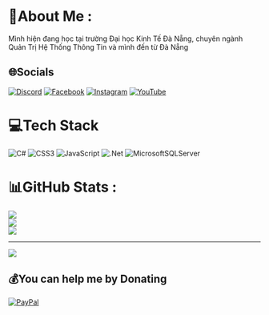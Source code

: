 # 💫About Me :
Mình hiện đang học tại trường Đại học Kinh Tế Đà Nẵng, chuyên ngành Quản Trị Hệ Thống Thông Tin và mình đến từ Đà Nẵng



## 🌐Socials
[![Discord](https://img.shields.io/badge/Discord-%237289DA.svg?logo=discord&logoColor=white)](htttps://discord.gg/5169) [![Facebook](https://img.shields.io/badge/Facebook-%231877F2.svg?logo=Facebook&logoColor=white)](https://facebook.com/NgBaTruongg) [![Instagram](https://img.shields.io/badge/Instagram-%23E4405F.svg?logo=Instagram&logoColor=white)](https://instagram.com/ngbatruong) [![YouTube](https://img.shields.io/badge/YouTube-%23FF0000.svg?logo=YouTube&logoColor=white)](https://youtube.com/c/UCpUYsFDzIlMfgJ2Lgg4wznw) 

# 💻Tech Stack
![C#](https://img.shields.io/badge/c%23-%23239120.svg?style=for-the-badge&logo=c-sharp&logoColor=white) ![CSS3](https://img.shields.io/badge/css3-%231572B6.svg?style=for-the-badge&logo=css3&logoColor=white) ![JavaScript](https://img.shields.io/badge/javascript-%23323330.svg?style=for-the-badge&logo=javascript&logoColor=%23F7DF1E) ![.Net](https://img.shields.io/badge/.NET-5C2D91?style=for-the-badge&logo=.net&logoColor=white) ![MicrosoftSQLServer](https://img.shields.io/badge/Microsoft%20SQL%20Sever-CC2927?style=for-the-badge&logo=microsoft%20sql%20server&logoColor=white)
# 📊GitHub Stats :
![](https://github-readme-stats.vercel.app/api?username=batruongnguyen&theme=dark&hide_border=false&include_all_commits=false&count_private=false)<br/>
![](https://github-readme-streak-stats.herokuapp.com/?user=batruongnguyen&theme=dark&hide_border=false)<br/>
![](https://github-readme-stats.vercel.app/api/top-langs/?username=batruongnguyen&theme=dark&hide_border=false&include_all_commits=false&count_private=false&layout=compact)

---
[![](https://visitcount.itsvg.in/api?id=batruongnguyen&icon=7&color=0)](https://visitcount.itsvg.in)

  ## 💰You can help me by Donating
  [![PayPal](https://img.shields.io/badge/PayPal-00457C?style=for-the-badge&logo=paypal&logoColor=white)](https://paypal.me/paypal.me/ngbatruong) 

  <!-- Proudly created with GPRM ( https://gprm.itsvg.in ) -->
  